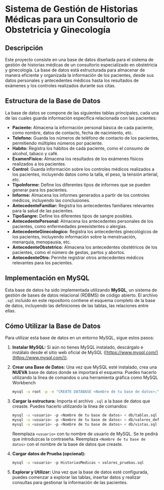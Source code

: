 # Sistema de Gestión de Historias Médicas para un Consultorio de Obstetricia y Ginecología

## Descripción

Este proyecto consiste en una base de datos diseñada para el sistema de gestión de historias médicas de un consultorio especializado en obstetricia y ginecología. La base de datos está estructurada para almacenar de manera eficiente y organizada la información de los pacientes, desde sus datos personales y antecedentes médicos hasta los resultados de exámenes y los controles realizados durante sus citas.

## Estructura de la Base de Datos

La base de datos se compone de las siguientes tablas principales, cada una de las cuales guarda información específica relacionada con las pacientes:

*   **Paciente:** Almacena la información personal básica de cada paciente, como nombre, datos de contacto, fecha de nacimiento, etc.
*   **Telefono:** Guarda los números de teléfono de contacto de los pacientes, permitiendo múltiples números por paciente.
*   **Habito:** Registra los hábitos de cada paciente, como el consumo de alcohol, tabaco y café.
*   **ExamenFisico:** Almacena los resultados de los exámenes físicos realizados a los pacientes.
*   **Control:** Guarda información sobre los controles médicos realizados a los pacientes, incluyendo datos como la talla, el peso, la tensión arterial, etc.
*   **TipoInforme:** Define los diferentes tipos de informes que se pueden generar para los pacientes.
*   **Informe:** Almacena los informes generados a partir de los controles médicos, incluyendo las conclusiones.
*   **AntecedenteFamiliar:** Registra los antecedentes familiares relevantes para la salud de las pacientes.
*   **TipoSangre:** Define los diferentes tipos de sangre posibles.
*   **AntecedentePersonal:** Almacena los antecedentes personales de los pacientes, como enfermedades preexistentes o alergias.
*   **AntecedenteGinecologico:** Registra los antecedentes ginecológicos de los pacientes, incluyendo información sobre la menstruación, menarquia, menopausia, etc.
*   **AntecedenteObstetrico:** Almacena los antecedentes obstétricos de los pacientes, como el número de gestas, partos y abortos.
*   **AntecedenteOtro:** Permite registrar otros antecedentes médicos relevantes para los pacientes.

## Implementación en MySQL
Esta base de datos ha sido implementada utilizando **MySQL**, un sistema de gestión de bases de datos relacional (RDBMS) de código abierto. El archivo `.sql` incluido en este repositorio contiene el esquema completo de la base de datos, incluyendo las definiciones de las tablas, las relaciones entre ellas.

## Cómo Utilizar la Base de Datos
Para utilizar esta base de datos en un entorno MySQL, sigue estos pasos:

1.  **Instalar MySQL:** Si aún no tienes MySQL instalado, descárgalo e instálalo desde el sitio web oficial de MySQL ([https://www.mysql.com/](https://www.mysql.com/)).

2.  **Crear una Base de Datos:** Una vez que MySQL esté instalado, crea una **NUEVA** base de datos donde se importará el esquema. Puedes hacerlo utilizando la línea de comandos o una herramienta gráfica como MySQL Workbench
    ```bash
    mysql -u root -p -e "CREATE DATABASE <Nombre de tu base de datos>;"
    ```

3.  **Cargar la estructura:** Importa el archivo `.sql` a la base de datos que creaste. Puedes hacerlo utilizando la línea de comandos:
    ```bash
    mysql -u <usuario> -p <Nombre de tu base de datos> < db/tablas.sql
    mysql -u <usuario> -p <Nombre de tu base de datos> < db/valores_defecto.sql
    mysql -u <usuario> -p <Nombre de tu base de datos> < db/vistas.sql
    ```
    Reemplaza `<usuario>` con tu nombre de usuario de MySQL. Se te pedirá que introduzcas la contraseña.
    Reemplaza `<Nombre de tu base de datos>` con el nombre de la base de datos que creaste.

4.  **Cargar datos de Prueba (opcional):** 
    ```bash
    mysql -u <usuario> -p HistoriasMedicas < valores_pruebas.sql
    ```

5.  **Explorar y Utilizar:** Una vez que la base de datos esté configurada, puedes comenzar a explorar las tablas, insertar datos y realizar consultas para gestionar la información de las pacientes.
